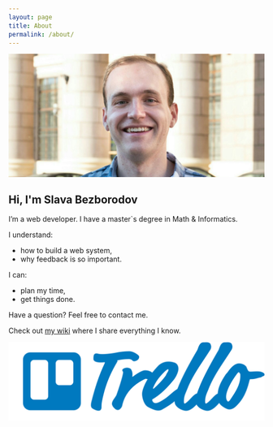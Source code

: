 ```yaml
---
layout: page
title: About
permalink: /about/
---
```


![](/assets/img/about/ava.jpeg)

## Hi, I'm Slava Bezborodov

I’m a web developer. I have a master`s degree in Math & Informatics.

I understand:
- how to build a web system,
- why feedback is so important.

I can:
- plan my time,
- get things done.

Have a question? Feel free to contact me.

Check out [my wiki](https://slava-bezborodoff.gitbook.io/wiki/) where I share everything I know.

[![](/assets/img/about/trello-logo-blue.png#social)](https://trello.com/b/BvR1aMKu/slava-bezborodov)
